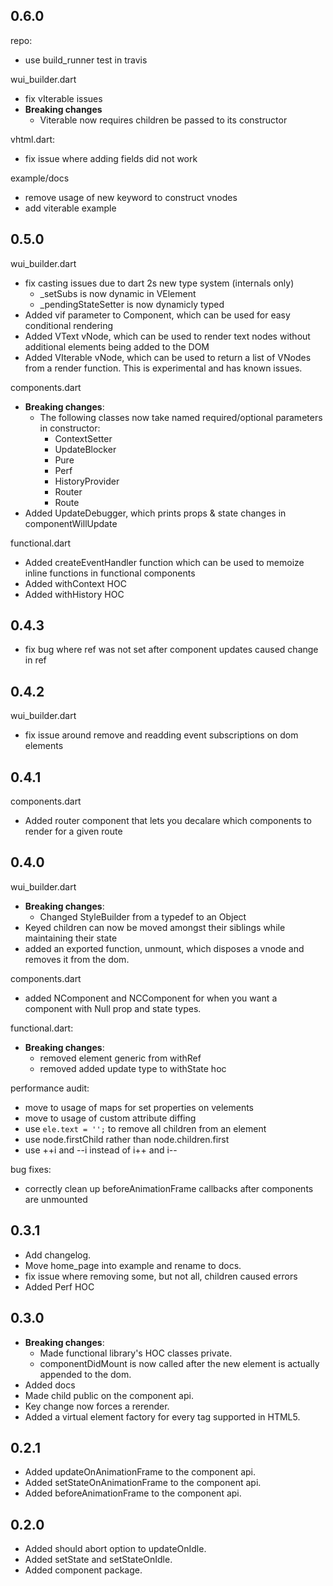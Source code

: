 
## 0.6.0
repo:
* use build_runner test in travis


wui_builder.dart
* fix vIterable issues
* **Breaking changes**
  * Viterable now requires children be passed to its constructor

vhtml.dart:
* fix issue where adding fields did not work

example/docs
* remove usage of new keyword to construct vnodes
* add viterable example



## 0.5.0

wui_builder.dart

* fix casting issues due to dart 2s new type system (internals only)
  * _setSubs is now dynamic in VElement
  * _pendingStateSetter is now dynamicly typed 
* Added vif parameter to Component, which can be used for easy conditional rendering
* Added VText vNode, which can be used to render text nodes without additional elements being added to the DOM
* Added VIterable vNode, which can be used to return a list of VNodes from a render function. This is experimental and has known issues.

components.dart

* **Breaking changes**:
  * The following classes now take named required/optional parameters in constructor:
    * ContextSetter
    * UpdateBlocker
    * Pure
    * Perf
    * HistoryProvider
    * Router
    * Route
* Added UpdateDebugger, which prints props & state changes in componentWillUpdate

functional.dart

* Added createEventHandler function which can be used to memoize inline functions in functional components
* Added withContext HOC
* Added withHistory HOC

## 0.4.3

* fix bug where ref was not set after component updates caused change in ref

## 0.4.2

wui_builder.dart

* fix issue around remove and readding event subscriptions on dom elements

## 0.4.1

components.dart

* Added router component that lets you decalare which components to render for a given route

## 0.4.0

wui_builder.dart

* **Breaking changes**:
  * Changed StyleBuilder from a typedef to an Object
* Keyed children can now be moved amongst their siblings while maintaining their state
* added an exported function, unmount, which disposes a vnode and removes it from the dom.

components.dart

* added NComponent and NCComponent for when you want a component with Null prop and state types.

functional.dart:

* **Breaking changes**:
  * removed element generic from withRef
  * removed added update type to withState hoc

performance audit:

* move to usage of maps for set properties on velements
* move to usage of custom attribute diffing
* use `ele.text = '';` to remove all children from an element
* use node.firstChild rather than node.children.first
* use ++i and --i instead of i++ and i--

bug fixes:

* correctly clean up beforeAnimationFrame callbacks after components are unmounted

## 0.3.1

* Add changelog.
* Move home_page into example and rename to docs.
* fix issue where removing some, but not all, children caused errors
* Added Perf HOC

## 0.3.0

* **Breaking changes**:
  * Made functional library's HOC classes private.
  * componentDidMount is now called after the new element is actually appended to the dom.
* Added docs
* Made child public on the component api.
* Key change now forces a rerender.
* Added a virtual element factory for every tag supported in HTML5.

## 0.2.1

* Added updateOnAnimationFrame to the component api.
* Added setStateOnAnimationFrame to the component api.
* Added beforeAnimationFrame to the component api.

## 0.2.0

* Added should abort option to updateOnIdle.
* Added setState and setStateOnIdle.
* Added component package.